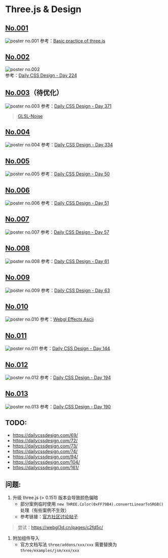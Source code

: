 # Three.js & Design

## [No.001](./src/views/no001/index.ts)

![poster no.001](./assets/images/no001.jpg)
参考：[Basic practice of three.js](https://codepen.io/tksiiii/pen/jwdvGG)

## [No.002](./src/views/no002/index.ts)

![poster no.002](./assets/images/no002.jpg)\
参考：[Daily CSS Design - Day 224](https://dailycssdesign.com/224/)

## [No.003](./src/views/no003/index.ts)（待优化）

![poster no.003](./assets/images/no003.jpg)
参考：[Daily CSS Design - Day 371](https://dailycssdesign.com/371/)

> [GLSL-Noise](https://gist.github.com/patriciogonzalezvivo/670c22f3966e662d2f83)

## [No.004](./src/views/no004/index.ts)

![poster no.004](./assets/images/no004.jpg)
参考：[Daily CSS Design - Day 334](https://dailycssdesign.com/334/)

## [No.005](./src/views/no005/index.ts)

![poster no.005](./assets/images/no005.jpg)
参考：[Daily CSS Design - Day 50](https://dailycssdesign.com/50/)

## [No.006](./src/views/no006/index.ts)

![poster no.006](./assets/images/no006.jpg)
参考：[Daily CSS Design - Day 51](https://dailycssdesign.com/51/)

## [No.007](./src/views/no007/index.ts)

![poster no.007](./assets/images/no007.jpg)
参考：[Daily CSS Design - Day 57](https://dailycssdesign.com/57/)

## [No.008](./src/views/no008/index.ts)

![poster no.008](./assets/images/no008.jpg)
参考：[Daily CSS Design - Day 61](https://dailycssdesign.com/61/)

## [No.009](./src/views/no009/index.ts)

![poster no.009](./assets/images/no009.jpg)
参考：[Daily CSS Design - Day 63](https://dailycssdesign.com/63/)

## [No.010](./src/views/no010/index.ts)

![poster no.010](./assets/images/no010.jpg)
参考：[Webgl Effects Ascii](https://threejs.org/examples/webgl_effects_ascii.html)

## [No.011](./src/views/no011/index.ts)

![poster no.011](./assets/images/no011.jpg)
参考：[Daily CSS Design - Day 144](https://dailycssdesign.com/144/)

## [No.012](./src/views/no012/index.ts)

![poster no.012](./assets/images/no012.jpg)
参考：[Daily CSS Design - Day 194](https://dailycssdesign.com/194/)

## [No.013](./src/views/no013/index.ts)

![poster no.013](./assets/images/no013.jpg)
参考：[Daily CSS Design - Day 190](https://dailycssdesign.com/190/)

## TODO:

- https://dailycssdesign.com/69/
- https://dailycssdesign.com/72/
- https://dailycssdesign.com/73/
- https://dailycssdesign.com/74/
- https://dailycssdesign.com/94/
- https://dailycssdesign.com/104/
- https://dailycssdesign.com/161/

## 问题:

1. 升级 three.js (> 0.151) 版本会导致颜色偏暗
   - 部分案例临时使用 `new THREE.Color(0xFF79B4).convertLinearToSRGB()` 处理（有些案例不生效）
   - 参考链接：[官方社区讨论帖子](https://discourse.threejs.org/t/updates-to-color-management-in-three-js-r152/50791/66)

> 尝试：https://webgl3d.cn/pages/c2fd5c/

1. 附加组件导入
   - 官方文档写法 `three/addons/xxx/xxx` 需要替换为 `three/examples/jsm/xxx/xxx`
